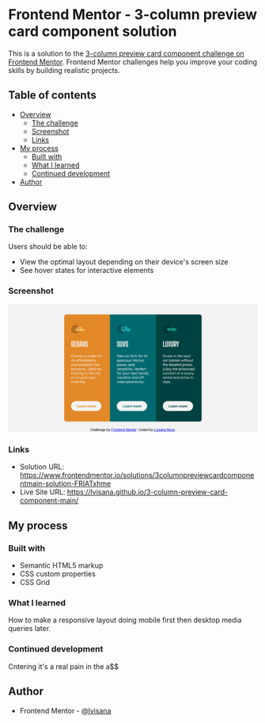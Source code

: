 # Frontend Mentor - 3-column preview card component solution

This is a solution to the [3-column preview card component challenge on Frontend Mentor](https://www.frontendmentor.io/challenges/3column-preview-card-component-pH92eAR2-). Frontend Mentor challenges help you improve your coding skills by building realistic projects. 

## Table of contents

- [Overview](#overview)
  - [The challenge](#the-challenge)
  - [Screenshot](#screenshot)
  - [Links](#links)
- [My process](#my-process)
  - [Built with](#built-with)
  - [What I learned](#what-i-learned)
  - [Continued development](#continued-development)
- [Author](#author)


## Overview

### The challenge

Users should be able to:

- View the optimal layout depending on their device's screen size
- See hover states for interactive elements


### Screenshot

![](./images/screenshot.png)


### Links

- Solution URL: https://www.frontendmentor.io/solutions/3columnpreviewcardcomponentmain-solution-FRIATxhme
- Live Site URL: https://lvisana.github.io/3-column-preview-card-component-main/

## My process

### Built with

- Semantic HTML5 markup
- CSS custom properties
- CSS Grid


### What I learned

How to make a responsive layout doing mobile first then desktop media queries later.


### Continued development

Cntering it's a real pain in the a$$


## Author

- Frontend Mentor - [@lvisana](https://www.frontendmentor.io/profile/lvisana)

